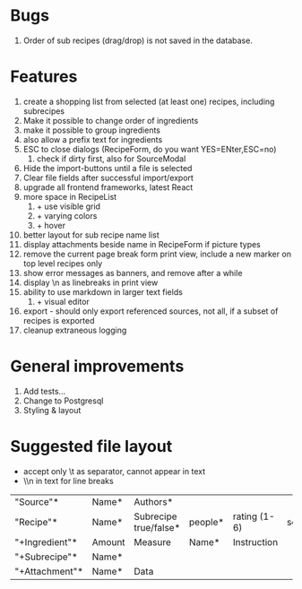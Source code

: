 # Bugs

1. Order of sub recipes (drag/drop) is not saved in the database.


# Features

1. create a shopping list from selected (at least one) recipes, including subrecipes
2. Make it possible to change order of ingredients
3. make it possible to group ingredients
4. also allow a prefix text for ingredients
5. ESC to close dialogs (RecipeForm, do you want YES=ENter,ESC=no)
    1. check if dirty first, also for SourceModal
6. Hide the import-buttons until a file is selected
7. Clear file fields after successful import/export
8. upgrade all frontend frameworks, latest React
9. more space in RecipeList
   1. \+ use visible grid
   2. \+ varying colors
   3. \+ hover
10. better layout for sub recipe name list
11. display attachments beside name in RecipeForm if picture types
12. remove the current page break form print view, include a new marker on top level recipes only
13. show error messages as banners, and remove after a while
14. display \n as linebreaks in print view
15. ability to use markdown in larger text fields
    1. \+ visual editor
16. export - should only export referenced sources, not all, if a subset of recipes is exported
17. cleanup extraneous logging

# General improvements

1. Add tests...
2. Change to Postgresql
3. Styling & layout

# Suggested file layout
- accept only \t as separator, cannot appear in text
- \\\n in text for line breaks

|  |  |                       |  |  |  |  |  |  | |
| --------- | ----- |-----------------------| ------- | ------------ | ------ | --------------- | ----- | ------ | -------|
| "Source"* | Name* | Authors*  |
| "Recipe"* | Name* | Subrecipe true/false* | people* | rating (1-6) | served |  instructions* | notes | source | pageref|
| "+Ingredient"* | Amount | Measure | Name*  | Instruction |
| "+Subrecipe"* | Name* |
| "+Attachment"* | Name* | Data |
